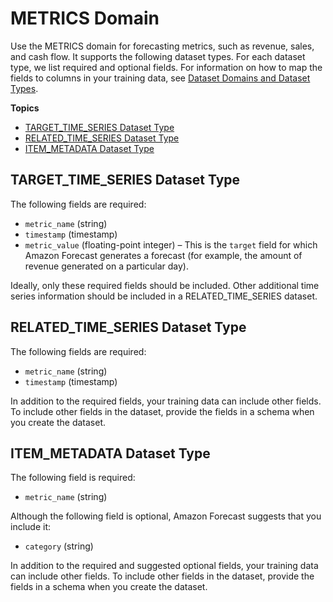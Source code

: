 # METRICS Domain<a name="metrics-domain"></a>

Use the METRICS domain for forecasting metrics, such as revenue, sales, and cash flow\. It supports the following dataset types\. For each dataset type, we list required and optional fields\. For information on how to map the fields to columns in your training data, see [Dataset Domains and Dataset Types](howitworks-datasets-groups.md#howitworks-dataset-domainstypes)\.

**Topics**
+ [TARGET\_TIME\_SERIES Dataset Type](#target-time-series-type-metrics-domain)
+ [RELATED\_TIME\_SERIES Dataset Type](#related-time-series-type-metrics-domain)
+ [ITEM\_METADATA Dataset Type](#item-metadata-type-metrics-domain)

## TARGET\_TIME\_SERIES Dataset Type<a name="target-time-series-type-metrics-domain"></a>

The following fields are required: 
+ `metric_name` \(string\)
+ `timestamp` \(timestamp\)
+ `metric_value` \(floating\-point integer\) – This is the `target` field for which Amazon Forecast generates a forecast \(for example, the amount of revenue generated on a particular day\)\.

Ideally, only these required fields should be included\. Other additional time series information should be included in a RELATED\_TIME\_SERIES dataset\.

## RELATED\_TIME\_SERIES Dataset Type<a name="related-time-series-type-metrics-domain"></a>

The following fields are required: 
+ `metric_name` \(string\)
+ `timestamp` \(timestamp\)

In addition to the required fields, your training data can include other fields\. To include other fields in the dataset, provide the fields in a schema when you create the dataset\.

## ITEM\_METADATA Dataset Type<a name="item-metadata-type-metrics-domain"></a>

The following field is required: 
+ `metric_name` \(string\)

Although the following field is optional, Amazon Forecast suggests that you include it:
+ `category` \(string\)

In addition to the required and suggested optional fields, your training data can include other fields\. To include other fields in the dataset, provide the fields in a schema when you create the dataset\.